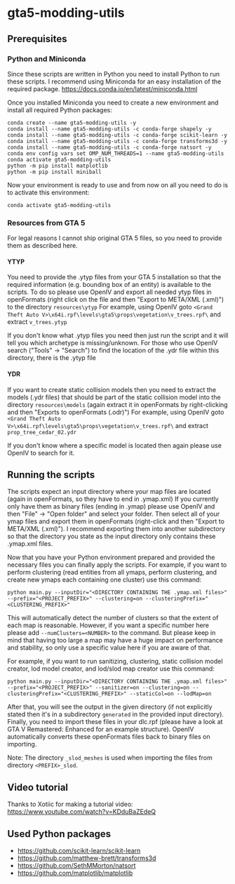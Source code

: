 # gta5-modding-utils

## Prerequisites

### Python and Miniconda

Since these scripts are written in Python you need to install Python to run these scripts.
I recommend using Miniconda for an easy installation of the required package.
https://docs.conda.io/en/latest/miniconda.html

Once you installed Miniconda you need to create a new environment and install all required Python packages:
```commandline
conda create --name gta5-modding-utils -y
conda install --name gta5-modding-utils -c conda-forge shapely -y
conda install --name gta5-modding-utils -c conda-forge scikit-learn -y
conda install --name gta5-modding-utils -c conda-forge transforms3d -y
conda install --name gta5-modding-utils -c conda-forge natsort -y
conda env config vars set OMP_NUM_THREADS=1 --name gta5-modding-utils
conda activate gta5-modding-utils
python -m pip install matplotlib
python -m pip install miniball
```

Now your environment is ready to use and from now on all you need to do is to activate this environment:
````commandline
conda activate gta5-modding-utils
````

### Resources from GTA 5

For legal reasons I cannot ship original GTA 5 files, so you need to provide them as described here.

#### YTYP

You need to provide the .ytyp files from your GTA 5 installation so that the required information
(e.g. bounding box of an entity) is available to the scripts.
To do so please use OpenIV and export all needed ytyp files in openFormats
(right click on the file and then "Export to META/XML (.xml)")
to the directory `resources\ytyp`
For example, using OpenIV goto `<Grand Theft Auto V>\x64i.rpf\levels\gta5\props\vegetation\v_trees.rpf\` and extract `v_trees.ytyp`

If you don't know what .ytyp files you need then just run the script and it will tell you which archetype is missing/unknown.
For those who use OpenIV search ("Tools" -> "Search") to find the location of the .ydr file within this directory, there is the .ytyp file

#### YDR

If you want to create static collision models then you need to extract the models (.ydr files) that should be part of the
static collision model into the directory `resources\models`
(again extract it in openFormats by right-clicking and then "Exports to openFormats (.odr)")
For example, using OpenIV goto `<Grand Theft Auto V>\x64i.rpf\levels\gta5\props\vegetation\v_trees.rpf\` and extract `prop_tree_cedar_02.ydr`

If you don't know where a specific model is located then again please use OpenIV to search for it.


## Running the scripts

The scripts expect an input directory where your map files are located (again in openFormats, so they have to end in .ymap.xml)
If you currently only have them as binary files (ending in .ymap) please use OpenIV and then "File" -> "Open folder" and select your folder.
Then select all of your ymap files and export them in openFormats (right-click and then "Export to META/XML (.xml)").
I recommend exporting them into another subdirectory so that the directory you state as the input directory only contains these .ymap.xml files.

Now that you have your Python environment prepared and provided the necessary files you can finally apply the scripts.
For example, if you want to perform clustering (read entities from all ymaps, perform clustering, and create new ymaps each containing one cluster) use this command:
````commandline
python main.py --inputDir="<DIRECTORY CONTAINING THE .ymap.xml files>" --prefix="<PROJECT_PREFIX>" --clustering=on --clusteringPrefix="<CLUSTERING_PREFIX>"
````
This will automatically detect the number of clusters so that the extent of each map is reasonable.
However, if you want a specific number here please add `--numClusters=<NUMBER>` to the command.
But please keep in mind that having too large a map may have a huge impact on performance and stability, so only use a specific value here if you are aware of that.

For example, if you want to run sanitizing, clustering, static collision model creator, lod model creator, and lod/slod map creator use this command:
````commandline
python main.py --inputDir="<DIRECTORY CONTAINING THE .ymap.xml files>" --prefix="<PROJECT_PREFIX>" --sanitizer=on --clustering=on --clusteringPrefix="<CLUSTERING_PREFIX>" --staticCol=on --lodMap=on
````

After that, you will see the output in the given directory (if not explicitly stated then it's in a subdirectory `generated` in the provided input directory).
Finally, you need to import these files in your dlc.rpf (please have a look at GTA V Remastered: Enhanced for an example structure).
OpenIV automatically converts these openFormats files back to binary files on importing.

Note: The directory `_slod_meshes` is used when importing the files from directory `<PREFIX>_slod`.


## Video tutorial

Thanks to Xotiic for making a tutorial video:
https://www.youtube.com/watch?v=KDduBaZEdeQ


## Used Python packages

* https://github.com/scikit-learn/scikit-learn
* https://github.com/matthew-brett/transforms3d
* https://github.com/SethMMorton/natsort
* https://github.com/matplotlib/matplotlib
